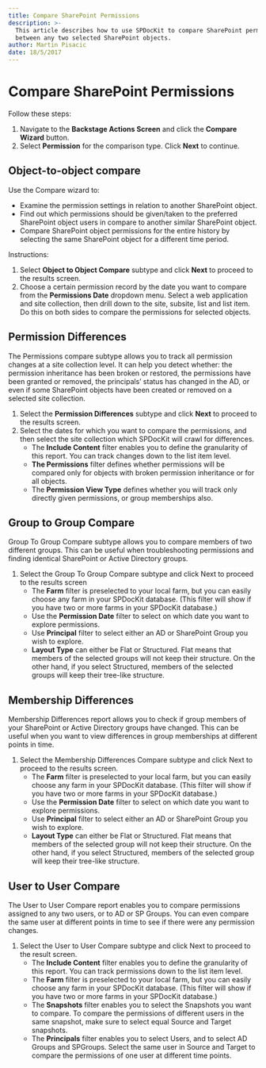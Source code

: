 ```yaml
---
title: Compare SharePoint Permissions
description: >-
  This article describes how to use SPDocKit to compare SharePoint permissions
  between any two selected SharePoint objects.
author: Martin Pisacic
date: 18/5/2017
---
```


# Compare SharePoint Permissions

Follow these steps:

1. Navigate to the **Backstage Actions Screen** and click the **Compare Wizard** button.
2. Select **Permission** for the comparison type. Click **Next** to continue.

## **Object-to-object compare**

Use the Compare wizard to:

* Examine the permission settings in relation to another SharePoint object.
* Find out which permissions should be given/taken to the preferred SharePoint object users in compare to another similar SharePoint object.
* Compare SharePoint object permissions for the entire history by selecting the same SharePoint object for a different time period.

Instructions:

1. Select **Object to Object Compare** subtype and click **Next** to proceed to the results screen.  
2. Choose a certain permission record by the date you want to compare from the **Permissions Date** dropdown menu. Select a web application and site collection, then drill down to the site, subsite, list and list item. Do this on both sides to compare the permissions for selected objects.

## **Permission Differences**

The Permissions compare subtype allows you to track all permission changes at a site collection level. It can help you detect whether: the permission inheritance has been broken or restored, the permissions have been granted or removed, the principals’ status has changed in the AD, or even if some SharePoint objects have been created or removed on a selected site collection.

1. Select the **Permission Differences** subtype and click **Next** to proceed to the results screen.
2. Select the dates for which you want to compare the permissions, and then select the site collection which SPDocKit will crawl for differences.
   * The **Include Content** filter enables you to define the granularity of this report. You can track changes down to the list item level.
   * **The Permissions** filter defines whether permissions will be compared only for objects with broken permission inheritance or for all objects.
   * The **Permission View Type** defines whether you will track only directly given permissions, or group memberships also.

## **Group to Group Compare**

Group To Group Compare subtype allows you to compare members of two different groups. This can be useful when troubleshooting permissions and finding identical SharePoint or Active Directory groups.

1. Select the Group To Group Compare subtype and click Next to proceed to the results screen
   * The **Farm** filter is preselected to your local farm, but you can easily choose any farm in your SPDocKit database. \(This filter will show if you have two or more farms in your SPDocKit database.\)
   * Use the **Permission Date** filter to select on which date you want to explore permissions.
   * Use **Principal** filter to select either an AD or SharePoint Group you wish to explore.
   * **Layout Type** can either be Flat or Structured. Flat means that members of the selected groups will not keep their structure. On the other hand, if you select Structured, members of the selected groups will keep their tree-like structure.

## **Membership Differences**

Membership Differences report allows you to check if group members of your SharePoint or Active Directory groups have changed. This can be useful when you want to view differences in group memberships at different points in time.

1. Select the Membership Differences Compare subtype and click Next to proceed to the results screen.
   * The **Farm** filter is preselected to your local farm, but you can easily choose any farm in your SPDocKit database. \(This filter will show if you have two or more farms in your SPDocKit database.\)
   * Use the **Permission Date** filter to select on which date you want to explore permissions.
   * Use **Principal** filter to select either an AD or SharePoint Group you wish to explore.
   * **Layout Type** can either be Flat or Structured. Flat means that members of the selected group will not keep their structure. On the other hand, if you select Structured, members of the selected group will keep their tree-like structure.

## **User to User Compare**

The User to User Compare report enables you to compare permissions assigned to any two users, or to AD or SP Groups. You can even compare the same user at different points in time to see if there were any permission changes.

1. Select the User to User Compare subtype and click Next to proceed to the result screen. 
   * The **Include Content** filter enables you to define the granularity of this report. You can track permissions down to the list item level.
   * The **Farm** filter is preselected to your local farm, but you can easily choose any farm in your SPDocKit database. \(This filter will show if you have two or more farms in your SPDocKit database.\)
   * The **Snapshots** filter enables you to select the Snapshots you want to compare. To compare the permissions of different users in the same snapshot, make sure to select equal Source and Target snapshots.
   * The **Principals** filter enables you to select Users, and to select AD Groups and SPGroups. Select the same user in Source and Target to compare the permissions of one user at different time points.

